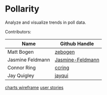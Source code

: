 # Pollarity

Analyze and visualize trends in poll data.

Contributors:

Name             | Github Handle
---------------- | ------------------
Matt Bogen       | [zebogen](https://github.com/zebogen)
Jasmine Feldmann | [Jasmine-Feldmann](https://github.com/Jasmine-Feldmann)
Connor Ring      | [ccring](https://github.com/ccring)
Jay Quigley      | [jayqui](https://github.com/jayqui)

[charts wireframe](https://github.com/Jasmine-Feldmann/pollarity/blob/master/lib/assets/!IMAG1711.jpg)
[user stories](https://github.com/Jasmine-Feldmann/pollarity/blob/master/lib/assets/!IMAG1714.jpg)

